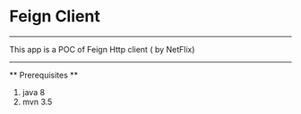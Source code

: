 # Feign Client
____

This app is a POC of Feign Http client ( by NetFlix)
 
____
 
** Prerequisites **

1. java 8
1. mvn 3.5